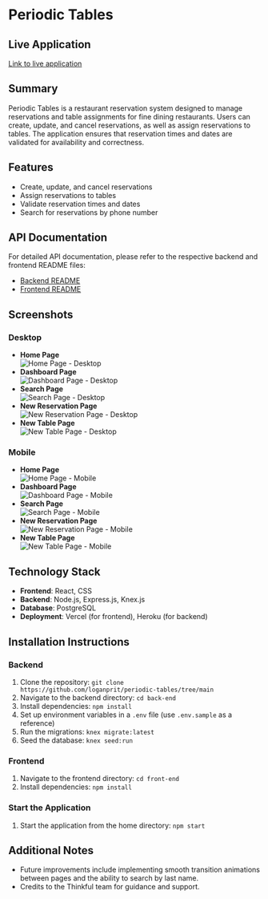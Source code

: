 # Periodic Tables

## Live Application

[Link to live application](https://restaurant-reservation-frontend-v5ci.onrender.com/)

## Summary

Periodic Tables is a restaurant reservation system designed to manage reservations and table assignments for fine dining restaurants. Users can create, update, and cancel reservations, as well as assign reservations to tables. The application ensures that reservation times and dates are validated for availability and correctness.

## Features

- Create, update, and cancel reservations
- Assign reservations to tables
- Validate reservation times and dates
- Search for reservations by phone number

## API Documentation

For detailed API documentation, please refer to the respective backend and frontend README files:

- [Backend README](/back-end/README.md)
- [Frontend README](/front-end/README.md)

## Screenshots

### Desktop

- **Home Page**\
  ![Home Page - Desktop](/images/desktop-home.jpg)
- **Dashboard Page**\
  ![Dashboard Page - Desktop](/images/desktop-dashboard.jpg)
- **Search Page**\
  ![Search Page - Desktop](/images/desktop-search.jpg)
- **New Reservation Page**\
  ![New Reservation Page - Desktop](/images/desktop-new-reservation.jpg)
- **New Table Page**\
  ![New Table Page - Desktop](/images/desktop-new-table.jpg)

### Mobile

- **Home Page**\
  ![Home Page - Mobile](/images/mobile-home.jpg)
- **Dashboard Page**\
  ![Dashboard Page - Mobile](/images/mobile-dashboard.jpg)
- **Search Page**\
  ![Search Page - Mobile](/images/mobile-search.jpg)
- **New Reservation Page**\
  ![New Reservation Page - Mobile](/images/mobile-new-reservation.jpg)
- **New Table Page**\
  ![New Table Page - Mobile](/images/mobile-new-table.jpg)

## Technology Stack

- **Frontend**: React, CSS
- **Backend**: Node.js, Express.js, Knex.js
- **Database**: PostgreSQL
- **Deployment**: Vercel (for frontend), Heroku (for backend)

## Installation Instructions

### Backend

1. Clone the repository: `git clone https://github.com/loganprit/periodic-tables/tree/main`
2. Navigate to the backend directory: `cd back-end`
3. Install dependencies: `npm install`
4. Set up environment variables in a `.env` file (use `.env.sample` as a reference)
5. Run the migrations: `knex migrate:latest`
6. Seed the database: `knex seed:run`

### Frontend

1. Navigate to the frontend directory: `cd front-end`
2. Install dependencies: `npm install`

### Start the Application

1. Start the application from the home directory: `npm start`

## Additional Notes

- Future improvements include implementing smooth transition animations between pages and the ability to search by last name.
- Credits to the Thinkful team for guidance and support.
